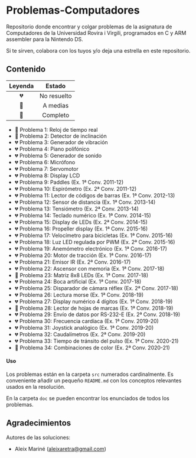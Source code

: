 # Problemas-Computadores
Repositorio donde encontrar y colgar problemas de la asignatura de Computadores de la Universidad Rovira i Virgili, programados en C y ARM assembler para la Nintendo DS.

Si te sirven, colabora con los tuyos y/o deja una estrella en este repositorio. 

## Contenido
| Leyenda | Estado |
| :---: | :---: |
| 💔 | No resuelto |
| 💛 | A medias |
| 💚 | Completo |

- 💚 Problema 1: Reloj de tiempo real
- 💚 Problema 2: Detector de inclinación
- 💔 Problema 3: Generador de vibración
- 💔 Problema 4: Piano polifónico 
- 💔 Problema 5: Generador de sonido
- 💔 Problema 6: Micrófono 
- 💔 Problema 7: Servomotor 
- 💔 Problema 8: Display LCD 
- 💔 Problema 9: Paddles (Ex. 1ª Conv. 2011-12)
- 💔 Problema 10: Espirómetro (Ex. 2ª Conv. 2011-12)
- 💔 Problema 11: Lector de códigos de barras (Ex. 1ª Conv. 2012-13)
- 💔 Problema 12: Sensor de distancia (Ex. 1ª Conv. 2013-14) 
- 💔 Problema 13: Tensiómetro (Ex. 2ª Conv. 2013-14) 
- 💔 Problema 14: Teclado numérico (Ex. 1ª Conv. 2014-15)
- 💔 Problema 15: Display de LEDs (Ex. 2ª Conv. 2014-15)
- 💔 Problema 16: Propeller display (Ex. 1ª Conv. 2015-16) 
- 💔 Problema 17: Velocímetro para bicicletas (Ex. 1ª Conv. 2015-16) 
- 💔 Problema 18: Luz LED regulada por PWM (Ex. 2ª Conv. 2015-16) 
- 💔 Problema 19: Anemómetro electrónico (Ex. 1ª Conv. 2016-17) 
- 💔 Problema 20: Motor de tracción (Ex. 1ª Conv. 2016-17) 
- 💔 Problema 21: Emisor IR (Ex. 2ª Conv. 2016-17) 
- 💔 Problema 22: Ascensor con memoria (Ex. 1ª Conv. 2017-18)
- 💛 Problema 23: Matriz 8x8 LEDs (Ex. 1ª Conv. 2017-18) 
- 💔 Problema 24: Boca artificial (Ex. 1ª Conv. 2017-18) 
- 💔 Problema 25: Disparador de cámara réflex (Ex. 2ª Conv. 2017-18)
- 💔 Problema 26: Lectura morse (Ex. 1ª Conv. 2018-19) 
- 💔 Problema 27: Display numérico 4 dígitos (Ex. 1ª Conv. 2018-19) 
- 💛 Problema 28: Lector de hojas de marcas (Ex. 1ª Conv. 2018-19) 
- 💔 Problema 29: Envío de datos por RS-232-E (Ex. 2ª Conv. 2018-19)
- 💔 Problema 30: Frecuencia cardíaca (Ex. 1ª Conv. 2019-20) 
- 💔 Problema 31: Joystick analógico (Ex. 1ª Conv. 2019-20) 
- 💔 Problema 32: Caudalímetros (Ex. 2ª Conv. 2019-20) 
- 💔 Problema 33: Tiempo de tránsito del pulso (Ex. 1ª Conv. 2020-21)
- 💚 Problema 34: Combinaciones de color (Ex. 2ª Conv. 2020-21) 

#### Uso
Los problemas están en la carpeta `src` numerados cardinalmente. Es conveniente añadir un pequeño `README.md` con los conceptos relevantes usados en la resolución.

En la carpeta `doc` se pueden encontrar los enunciados de todos los problemas.

## Agradecimientos

Autores de las soluciones:
- Aleix Mariné (aleixaretra@gmail.com)
